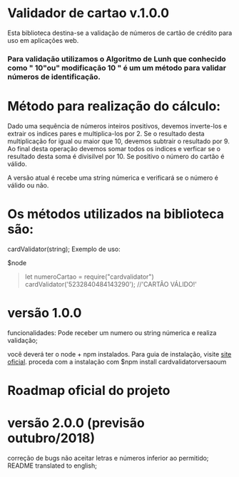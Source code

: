 # Validador de cartao v.1.0.0

Esta biblioteca  destina-se a validação de números de cartão de crédito para uso em aplicações web.

### Para validação utilizamos o Algoritmo de Lunh que conhecido como " 10"ou" modificação 10 " é um um método para validar números de identificação.

# Método para realização do cálculo:

Dado uma sequência de números inteiros positivos, devemos inverte-los e extrair os indices pares e multiplica-los por 2. Se o resultado desta multiplicação for igual ou maior que 10, devemos subtrair o resultado por 9. Ao final desta operação devemos somar todos os indices e verficar se o resultado desta soma é divisilvel por 10. Se positivo o número do cartão é válido.

A versão atual é recebe uma string númerica e verificará se o número é válido ou não.

# Os métodos utilizados na biblioteca são:
cardValidator(string);
Exemplo de uso:

$node
> let numeroCartao = require("cardvalidator")
> cardValidator('5232840484143290'); //'CARTÃO VÁLIDO!'

# versão 1.0.0
funcionalidades: Pode receber um numero ou  string númerica e realiza  validação;

você deverá ter o node + npm instalados. Para guia de instalação, visite [site oficial](https://www.npmjs.com/get-npm).
proceda com a instalação com $npm install cardvalidatorversaoum

# Roadmap oficial do projeto

# versão 2.0.0 (previsão outubro/2018)
correção de bugs não aceitar letras e números inferior ao permitido;
README translated to english;
